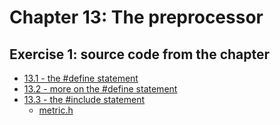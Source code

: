 # Chapter 13: The preprocessor

## Exercise 1: source code from the chapter

- [13.1 - the #define statement](13-01.c)
- [13.2 - more on the #define statement](13-02.c)
- [13.3 - the #include statement](13-03.c)
  - [metric.h](metric.h)
